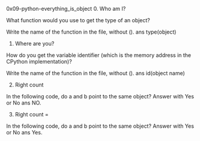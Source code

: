 0x09-python-everything_is_object
0. Who am I?


What function would you use to get the type of an object?

Write the name of the function in the file, without ().
ans type(object)

1. Where are you?

How do you get the variable identifier (which is the
memory address in the CPython implementation)?

Write the name of the function in the file, without ().
ans id(object name)

2. Right count

In the following code, do a and b point to the same object? Answer with Yes or
No
ans NO.

3. Right count =

In the following code, do a and b point to the same object? Answer with Yes or
No
ans Yes.

